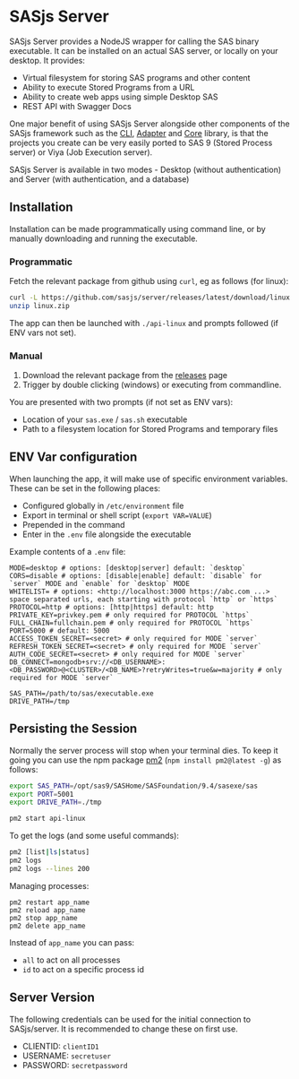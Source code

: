 # SASjs Server

SASjs Server provides a NodeJS wrapper for calling the SAS binary executable. It can be installed on an actual SAS server, or locally on your desktop. It provides:

- Virtual filesystem for storing SAS programs and other content
- Ability to execute Stored Programs from a URL
- Ability to create web apps using simple Desktop SAS
- REST API with Swagger Docs

One major benefit of using SASjs Server alongside other components of the SASjs framework such as the [CLI](https://cli.sasjs.io), [Adapter](https://adapter.sasjs.io) and [Core](https://core.sasjs.io) library, is that the projects you create can be very easily ported to SAS 9 (Stored Process server) or Viya (Job Execution server).

SASjs Server is available in two modes - Desktop (without authentication) and Server (with authentication, and a database)

## Installation

Installation can be made programmatically using command line, or by manually downloading and running the executable.

### Programmatic

Fetch the relevant package from github using `curl`, eg as follows (for linux):

```bash
curl -L https://github.com/sasjs/server/releases/latest/download/linux.zip > linux.zip
unzip linux.zip
```

The app can then be launched with `./api-linux` and prompts followed (if ENV vars not set).

### Manual

1. Download the relevant package from the [releases](https://github.com/sasjs/server/releases) page
2. Trigger by double clicking (windows) or executing from commandline.

You are presented with two prompts (if not set as ENV vars):

- Location of your `sas.exe` / `sas.sh` executable
- Path to a filesystem location for Stored Programs and temporary files

## ENV Var configuration

When launching the app, it will make use of specific environment variables. These can be set in the following places:

- Configured globally in `/etc/environment` file
- Export in terminal or shell script (`export VAR=VALUE`)
- Prepended in the command
- Enter in the `.env` file alongside the executable

Example contents of a `.env` file:

```
MODE=desktop # options: [desktop|server] default: `desktop`
CORS=disable # options: [disable|enable] default: `disable` for `server` MODE and `enable` for `desktop` MODE
WHITELIST= # options: <http://localhost:3000 https://abc.com ...> space separated urls, each starting with protocol `http` or `https`
PROTOCOL=http # options: [http|https] default: http
PRIVATE_KEY=privkey.pem # only required for PROTOCOL `https`
FULL_CHAIN=fullchain.pem # only required for PROTOCOL `https`
PORT=5000 # default: 5000
ACCESS_TOKEN_SECRET=<secret> # only required for MODE `server`
REFRESH_TOKEN_SECRET=<secret> # only required for MODE `server`
AUTH_CODE_SECRET=<secret> # only required for MODE `server`
DB_CONNECT=mongodb+srv://<DB_USERNAME>:<DB_PASSWORD>@<CLUSTER>/<DB_NAME>?retryWrites=true&w=majority # only required for MODE `server`

SAS_PATH=/path/to/sas/executable.exe
DRIVE_PATH=/tmp
```

## Persisting the Session

Normally the server process will stop when your terminal dies. To keep it going you can use the npm package [pm2](https://www.npmjs.com/package/pm2) (`npm install pm2@latest -g`) as follows:

```bash
export SAS_PATH=/opt/sas9/SASHome/SASFoundation/9.4/sasexe/sas
export PORT=5001
export DRIVE_PATH=./tmp

pm2 start api-linux
```

To get the logs (and some useful commands):

```bash
pm2 [list|ls|status]
pm2 logs
pm2 logs --lines 200
```

Managing processes:

```
pm2 restart app_name
pm2 reload app_name
pm2 stop app_name
pm2 delete app_name
```

Instead of `app_name` you can pass:

- `all` to act on all processes
- `id` to act on a specific process id

## Server Version

The following credentials can be used for the initial connection to SASjs/server. It is recommended to change these on first use.

- CLIENTID: `clientID1`
- USERNAME: `secretuser`
- PASSWORD: `secretpassword`
